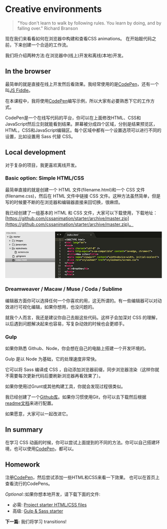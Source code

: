 # Creative environments

> "You don't learn to walk by following rules. You learn by doing, and by falling over."
> Richard Branson

现在我们来看看如何在浏览器中构建和查看CSS animations。 在开始敲代码之前，下来创建一个合适的工作流。

我们将介绍两种方法:在浏览器中(线上)开发和离线(本地)开发。

## In the browser

最简单的就是直接在线上开发然后看效果。我经常使用的是[CodePen](Codepen.io)，还有一个叫[JS Fiddle](http://jsfiddle.net/)。

在本课程中，我将使用[CodePen](http://codepen.io)编写示例，所以大家有必要熟悉下它的工作方式。

CodePen是一个在线写代码的平台，你可以在上面修改HTML、CSS和JavaScript然后立刻就能看到结果。屏幕被分成四个区域，分别是结果预览区，HTML，CSS和JavaScript编辑区。每个区域中都有一个设置选项可以进行不同的设置，比如设置用 Sass 代替 CSS。

## Local development

对于复杂的项目，我更喜欢离线开发。

### Basic option: Simple HTML/CSS

最简单直接的就是创建一个 HTML 文件(filename.html)和一个 CSS 文件(filename.css)，然后在 HTML 文件中链接 CSS 文件。这种方法虽然简单，但是写的时候要不断的在浏览器和编辑器直接来回切换，很麻烦。

我已经创建了一组基本的 HTML 和 CSS 文件，大家可以下载使用，下载地址：[https://github.com/cssanimation/starter/archive/master.zip](https://github.com/cssanimation/starter/archive/master.zip)。

![Starting files](../../images/files.jpg)

### Dreamweaver / Macaw / Muse / Coda / Sublime

编辑器方面你可以选择任何一个你喜欢的用，这无所谓的。有一些编辑器可以对动效进行可视化编辑，如果你想用，也没问题的。

就我个人而言，我还是建议你自己去敲这些代码。这样子会加深对 CSS 的理解，以后遇到问题解决起来也容易，写复杂动效的时候也会更顺手。

### Gulp

如果你熟悉 Github、Node，你会想在自己的电脑上搭建一个开发环境的。

Gulp 是以 Node 为基础，它的处理速度非常快。

它可以将 Sass 编译成 CSS ，自动添加浏览器前缀，同步浏览器渲染（这样你就不需要每次更新代码后要刷新浏览器再看效果了）。

如果你使用过Grunt或其他构建工具，你就会发现过程很类似。

我已经创建了一个[Github库](https://github.com/cssanimation/gulp-sass-starter)。如果你习惯使用Git，你可以去下载然后根据[readme文档](https://github.com/cssanimation/gulp-sass-starter/blob/master/README.md)来进行配置。

如果愿意，大家可以一起改进它。

## In summary

在学习 CSS 动画的时候，你可以尝试上面提到的不同的方法。你可以自己搭建环境，也可以使用[CodePen](http://codepen.io)，都可以。

## Homework

注册[CodePen](http://codepen.io)，然后尝试添加一些HTML和CSS来看一下效果。 也可以在首页上查看流行的CodePens。

_Optional:_:如果你想本地开发，请下载下面的文件:

* 必需: [Project starter HTML/CSS files](https://github.com/cssanimation/starter/archive/master.zip)
* 高级: [Gulp & Sass starter](https://github.com/cssanimation/gulp-sass-starter)

**下一篇:** 我们将学习 transitions!